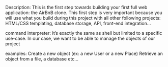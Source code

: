 Description:
This is the first step towards building your first full web application: the AirBnB clone. This first step is very important because you will use what you build during this project with all other following projects: HTML/CSS templating, database storage, API, front-end integration…

command interpreter:
 It’s exactly the same as shell but limited to a specific use-case. In our case, we want to be able to manage the objects of our project

 examples:
 Create a new object (ex: a new User or a new Place)
Retrieve an object from a file, a database etc…
